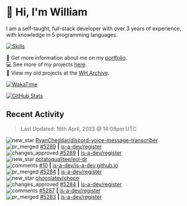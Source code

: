 # 👋 Hi, I'm William
I am a self-taught, full-stack developer with over 3 years of experience, with knowledge in 5 programming languages.

[![Skills](https://skillicons.dev/icons?i=css,cloudflare,discord,bots,docker,express,firebase,git,github,githubactions,html,js,linux,md,mongodb,netlify,nodejs,py,replit,tailwind,ts,vercel,vscode,wordpress,workers)](https://wdh.gg/dev)

🧑 Get more information about me on my [portfolio](https://wdh.gg/dev).
<br>
💻 See more of my projects [here](https://wdh.gg/github-org).
<br>
📁 View my old projects at the [WH Archive](https://wdh.gg/archive).

[![WakaTime](https://wakatime.com/badge/user/817e29c1-e1ac-4adc-936b-37bfa447c165.svg?style=for-the-badge)](https://wdh.gg/wakatime)

[![GitHub Stats](https://github-readme-stats.vercel.app/api?username=williamdavidharrison&theme=algolia&show_icons=true&border_radius=8&count_private=true&include_all_commits=true)](https://wdh.gg/github)

## Recent Activity
<!--RECENT_ACTIVITY:last_update-->
> Last Updated: 16th April, 2023 @ 14:08pm UTC
<!--RECENT_ACTIVITY:last_update_end-->

<!--RECENT_ACTIVITY:start-->
![new_star](https://cdn.jsdelivr.net/gh/Readme-Workflows/Readme-Icons@main/icons/octicons/StarredRepositoryYellow.svg) [RyanCheddar/discord-voice-message-transcriber](https://github.com/RyanCheddar/discord-voice-message-transcriber)<br>
![pr_merged](https://cdn.jsdelivr.net/gh/Readme-Workflows/Readme-Icons@main/icons/octicons/PullRequestMerged.svg) [#5289](https://github.com/is-a-dev/register/pull/5289) **|** [is-a-dev/register](https://github.com/is-a-dev/register)<br>
![changes_approved](https://cdn.jsdelivr.net/gh/Readme-Workflows/Readme-Icons@main/icons/octicons/ApprovedChanges.svg) [#5289](https://github.com/is-a-dev/register/pull/5289#pullrequestreview-1386444004) **|** [is-a-dev/register](https://github.com/is-a-dev/register)<br>
![new_star](https://cdn.jsdelivr.net/gh/Readme-Workflows/Readme-Icons@main/icons/octicons/StarredRepositoryYellow.svg) [potatoqualitee/eol-dr](https://github.com/potatoqualitee/eol-dr)<br>
![comments](https://cdn.jsdelivr.net/gh/Readme-Workflows/Readme-Icons@main/icons/octicons/Comment.svg) [#10](https://github.com/is-a-dev/is-a-dev.github.io/issues/10#issuecomment-1509606346) **|** [is-a-dev/is-a-dev.github.io](https://github.com/is-a-dev/is-a-dev.github.io)<br>
![pr_merged](https://cdn.jsdelivr.net/gh/Readme-Workflows/Readme-Icons@main/icons/octicons/PullRequestMerged.svg) [#5284](https://github.com/is-a-dev/register/pull/5284) **|** [is-a-dev/register](https://github.com/is-a-dev/register)<br>
![new_star](https://cdn.jsdelivr.net/gh/Readme-Workflows/Readme-Icons@main/icons/octicons/StarredRepositoryYellow.svg) [chocolatey/choco](https://github.com/chocolatey/choco)<br>
![changes_approved](https://cdn.jsdelivr.net/gh/Readme-Workflows/Readme-Icons@main/icons/octicons/ApprovedChanges.svg) [#5284](https://github.com/is-a-dev/register/pull/5284#pullrequestreview-1386321814) **|** [is-a-dev/register](https://github.com/is-a-dev/register)<br>
![comments](https://cdn.jsdelivr.net/gh/Readme-Workflows/Readme-Icons@main/icons/octicons/Comment.svg) [#5287](https://github.com/is-a-dev/register/pull/5287#issuecomment-1509555431) **|** [is-a-dev/register](https://github.com/is-a-dev/register)<br>
![pr_merged](https://cdn.jsdelivr.net/gh/Readme-Workflows/Readme-Icons@main/icons/octicons/PullRequestMerged.svg) [#5283](https://github.com/is-a-dev/register/pull/5283) **|** [is-a-dev/register](https://github.com/is-a-dev/register)<br>
<!--RECENT_ACTIVITY:end-->
